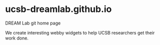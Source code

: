 # ucsb-dreamlab.github.io
DREAM Lab git home page


We create interesting webby widgets to help
UCSB researchers get their work done.
